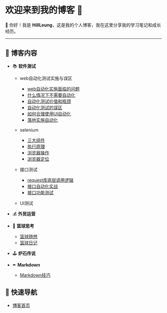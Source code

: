 # 欢迎来到我的博客 🎉

👋 你好！我是 **HillLeung**，这是我的个人博客，我在这里分享我的学习笔记和成长经历。

---

## 🌟 博客内容  

- 📚 **软件测试**
    - web自动化测试实施与误区
        - [web自动化实施面临的问题](softwareTest/webAutomationTestImplementationAndMisunderstandings/ProblemsWithAutomatedTesting.md)
        - [什么情况下不需要自动化](softwareTest/webAutomationTestImplementationAndMisunderstandings/NoNeedForAutomated.md)
        - [自动化测试价值和瓶颈](softwareTest/webAutomationTestImplementationAndMisunderstandings/ValueAndBottlenecks.md)
        - [自动化测试的误区](softwareTest/webAutomationTestImplementationAndMisunderstandings/misUnderstanding.md)
        - [如何合理使用UI自动化](softwareTest/webAutomationTestImplementationAndMisunderstandings/uiAutomation.md)
        - [落地实施自动化](softwareTest/webAutomationTestImplementationAndMisunderstandings/implementAutomation.md)
    - selenium
        - [三大组件](softwareTest/selenium/seleniumFramework.md)
        - [执行原理](softwareTest/selenium/howToWork.md)
        - [浏览器操作](softwareTest/selenium/browserOperation.md)
        - [浏览器定位](softwareTest/selenium/browsePositioning.md)
    - 接口测试
        - [request库底层调用逻辑](softwareTest/interfaceTest/requestLibrary.md)
        - [接口自动化实战](softwareTest/interfaceTest/interfaceAutomationPracti.md)
        - [接口功能测试](softwareTest/interfaceTest/interfaceFunctionTesting.md)

    - UI测试
     
- 💰 **外贸运营**
  
- 🏀 **篮球思考**
    - [篮球随想](basketBall/basketballThinking.md)
    - [篮球日记](basketBall/basketballDiary.md)
 
- 🕹  **炉石传说**
  
- ✒  **Markdown**
    - [Markdown技巧](markDown/markDownSkill.md)

## 🚀 快速导航
- [博客首页](https://lafari.github.io)

